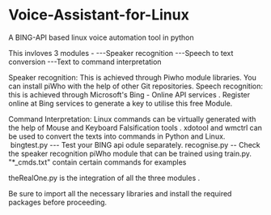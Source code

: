 # Voice-Assistant-for-Linux
A BING-API based linux voice automation tool in python 

This invloves 3 modules -
---Speaker recognition
---Speech to text conversion
---Text to command interpretation

Speaker recognition:
  This is achieved through Piwho module libraries.
  You can install piWho with the help of other Git repositories.
Speech recognition:
  this is achieved through Microsoft's Bing - Online API services .
 Register online at Bing services to generate a key to utilise this free Module.
 
Command Interpretation:
  Linux commands can be virtually generated with the help of Mouse and Keyboard Falsification tools .
  xdotool and wmctrl can be used to convert the texts into commands in Python and Linux.
  bingtest.py --- Test your BING api odule separately.
  recognise.py -- Check the speaker recognition piWho module that can be trained using train.py.
  "*_cmds.txt" contain certain commands for examples
  
  theRealOne.py is the integration of all the three modules .
  
  Be sure to import all the necessary libraries and install the required packages before proceeding.
  
